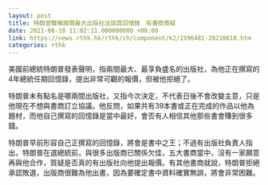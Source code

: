 ```yaml
---
layout: post
title: 特朗普聲稱兩間最大出版社洽談其回憶錄　有書商質疑
date: 2021-06-18 11:02:11.000000000 +08:00
link: https://news.rthk.hk/rthk/ch/component/k2/1596481-20210618.htm
categories: rthk
---
```


美國前總統特朗普發表聲明，指兩間最大、最享負盛名的出版社，為他正在撰寫的4年總統任期回憶錄，提出非常可觀的報價，但被他拒絕了。

特朗普未有點名是哪兩間出版社，又指今次決定，不代表日後不會改變主意，只是他現在不想與書商訂立協議。他反問，如果共有39本書或正在完成的作品以他為題材，而他自己撰寫的回憶錄是當中最好，會否有人相信其他那些書會賺到很多錢。

特朗普早前形容自己正撰寫的回憶錄，將會是書中之王；不過有出版社負責人指出，特朗普在選總統前，與很多出版商已關係欠佳，五大書商當中，沒有一家願意再與他合作，質疑是否真的有出版社向他提出報價。有其他書商就說，特朗普拒絕承認敗選，出版商很難為他出書，因為要確定書中資料確實無誤，將會非常困難。
